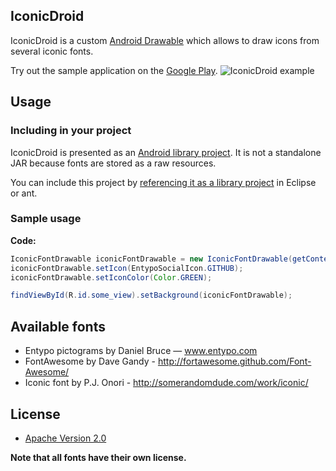 ## IconicDroid

IconicDroid is a custom [Android Drawable](http://developer.android.com/reference/android/graphics/drawable/Drawable.html) which allows to draw icons from several iconic fonts.

Try out the sample application on the [Google Play](https://play.google.com/store/apps/details?id=com.atermenji.android.iconicdroid.sample).
![IconicDroid example](http://habrastorage.org/storage2/b8f/243/d96/b8f243d96a656f3b94e2ee6e5d36f8f9.png?raw=true)
 
## Usage

### Including in your project
	
IconicDroid is presented as an [Android library project](http://developer.android.com/guide/developing/projects/projects-eclipse.html). 
It is not a standalone JAR because fonts are stored as a raw resources.

You can include this project by [referencing it as a library project](http://developer.android.com/guide/developing/projects/projects-eclipse.html#ReferencingLibraryProject) in Eclipse or ant.

### Sample usage
**Code:**
```java
IconicFontDrawable iconicFontDrawable = new IconicFontDrawable(getContext());
iconicFontDrawable.setIcon(EntypoSocialIcon.GITHUB);
iconicFontDrawable.setIconColor(Color.GREEN);

findViewById(R.id.some_view).setBackground(iconicFontDrawable);
```

## Available fonts
	
 - Entypo pictograms by Daniel Bruce — www.entypo.com
 - FontAwesome by Dave Gandy - http://fortawesome.github.com/Font-Awesome/
 - Iconic font by P.J. Onori - http://somerandomdude.com/work/iconic/

## License

* [Apache Version 2.0](http://www.apache.org/licenses/LICENSE-2.0.html)

**Note that all fonts have their own license.**

